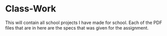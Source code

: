 # Class-Work
This will contain all school projects I have made for school. Each of the PDF files that are in here are the specs that was given for the assignment.
